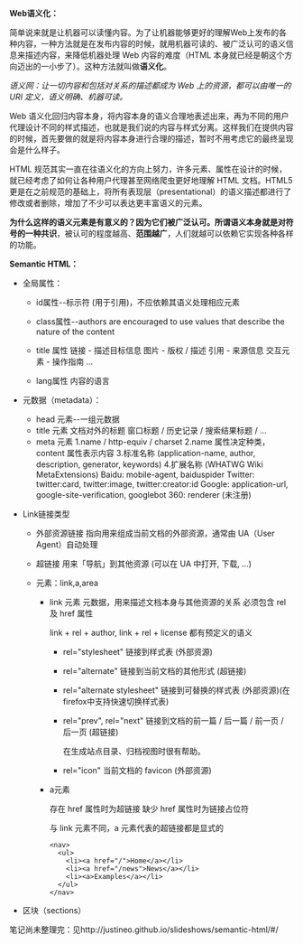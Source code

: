 **Web语义化：**

简单说来就是让机器可以读懂内容。为了让机器能够更好的理解Web上发布的各种内容，一种方法就是在发布内容的时候，就用机器可读的、被广泛认可的语义信息来描述内容，来降低机器处理 Web 内容的难度（HTML 本身就已经是朝这个方向迈出的一小步了）。这种方法就叫做**语义化**。

*语义网：让一切内容和包括对关系的描述都成为 Web 上的资源，都可以由唯一的 URI 定义，语义明确、机器可读。*

Web 语义化回归内容本身，将内容本身的语义合理地表述出来，再为不同的用户代理设计不同的样式描述，也就是我们说的内容与样式分离。这样我们在提供内容的时候，首先要做的就是将内容本身进行合理的描述，暂时不用考虑它的最终呈现会是什么样子。

HTML 规范其实一直在往语义化的方向上努力，许多元素、属性在设计的时候，就已经考虑了如何让各种用户代理甚至网络爬虫更好地理解 HTML 文档。HTML5 更是在之前规范的基础上，将所有表现层（presentational）的语义描述都进行了修改或者删除，增加了不少可以表达更丰富语义的元素。

**为什么这样的语义元素是有意义的？**因为它们被广泛认可。所谓语义本身就是对符号的一种**共识**，被认可的程度越高、**范围越广**，人们就越可以依赖它实现各种各样的功能。



**Semantic HTML：**

- 全局属性：

  - id属性--标示符 (用于引用)，不应依赖其语义处理相应元素

  - class属性--authors are encouraged to use values that describe the nature of the content

  - title 属性
    链接 - 描述目标信息
    图片 - 版权 / 描述
    引用 - 来源信息
    交互元素 - 操作指南
    ...
  - lang属性 内容的语言

- 元数据（metadata）：

  - head 元素--一组元数据
  - title 元素
    文档对外的标题
    窗口标题 / 历史记录 / 搜索结果标题 / ...
  - meta 元素
    1.name / http-equiv / charset
    2.name 属性决定种类，content 属性表示内容
    3.标准名称
      (application-name, author, description, generator, keywords)
    4.扩展名称 (WHATWG Wiki MetaExtensions)
      Baidu: mobile-agent, baiduspider
      Twitter: twitter:card, twitter:image, twitter:creator:id
      Google: application-url, google-site-verification, googlebot
      360: renderer (未注册)

- Link链接类型

  - 外部资源链接
    指向用来组成当前文档的外部资源，通常由 UA（User Agent）自动处理

  - 超链接
    用来「导航」到其他资源 (可以在 UA 中打开, 下载, ...)

  - 元素：link,a,area

    - link 元素
      元数据，用来描述文档本身与其他资源的关系
      必须包含 rel 及 href 属性
      <link rel="author license" href="/about">
      link + rel + author, link + rel + license 都有预定义的语义

      - rel="stylesheet"
        链接到样式表 (外部资源)

      - rel="alternate"
        链接到当前文档的其他形式 (超链接)

        <link rel="alternate" type="application/rss+xml" title="Matt Mullenweg " Feed" href="http://ma.tt/feed/" />

      - rel="alternate stylesheet"
        链接到可替换的样式表 (外部资源)(在firefox中支持快速切换样式表)

      - rel="prev", rel="next"
        链接到文档的前一篇 / 后一篇 / 前一页 / 后一页 (超链接)

        在生成站点目录、归档视图时很有帮助。

      - rel="icon"
        当前文档的 favicon (外部资源)

    - a元素

      存在 href 属性时为超链接
      缺少 href 属性时为链接占位符

      与 link 元素不同，a 元素代表的超链接都是显式的

      ```
      <nav>
        <ul>
          <li><a href="/">Home</a></li>
          <li><a href="/news">News</a></li>
          <li><a>Examples</a></li>
        </ul>
      </nav>
      ```

- 区块（sections）




笔记尚未整理完：见http://justineo.github.io/slideshows/semantic-html/#/